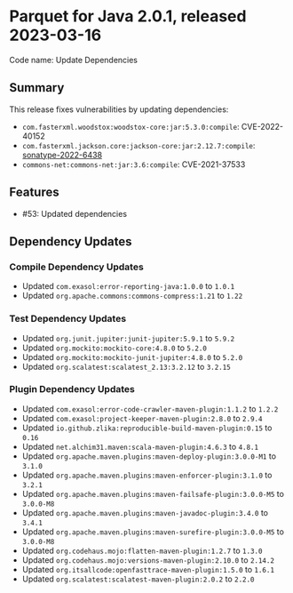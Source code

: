 # Parquet for Java 2.0.1, released 2023-03-16

Code name: Update Dependencies

## Summary

This release fixes vulnerabilities by updating dependencies:

* `com.fasterxml.woodstox:woodstox-core:jar:5.3.0:compile`: CVE-2022-40152
* `com.fasterxml.jackson.core:jackson-core:jar:2.12.7:compile`: [sonatype-2022-6438](https://ossindex.sonatype.org/vulnerability/sonatype-2022-6438)
* `commons-net:commons-net:jar:3.6:compile`: CVE-2021-37533

## Features

* #53: Updated dependencies

## Dependency Updates

### Compile Dependency Updates

* Updated `com.exasol:error-reporting-java:1.0.0` to `1.0.1`
* Updated `org.apache.commons:commons-compress:1.21` to `1.22`

### Test Dependency Updates

* Updated `org.junit.jupiter:junit-jupiter:5.9.1` to `5.9.2`
* Updated `org.mockito:mockito-core:4.8.0` to `5.2.0`
* Updated `org.mockito:mockito-junit-jupiter:4.8.0` to `5.2.0`
* Updated `org.scalatest:scalatest_2.13:3.2.12` to `3.2.15`

### Plugin Dependency Updates

* Updated `com.exasol:error-code-crawler-maven-plugin:1.1.2` to `1.2.2`
* Updated `com.exasol:project-keeper-maven-plugin:2.8.0` to `2.9.4`
* Updated `io.github.zlika:reproducible-build-maven-plugin:0.15` to `0.16`
* Updated `net.alchim31.maven:scala-maven-plugin:4.6.3` to `4.8.1`
* Updated `org.apache.maven.plugins:maven-deploy-plugin:3.0.0-M1` to `3.1.0`
* Updated `org.apache.maven.plugins:maven-enforcer-plugin:3.1.0` to `3.2.1`
* Updated `org.apache.maven.plugins:maven-failsafe-plugin:3.0.0-M5` to `3.0.0-M8`
* Updated `org.apache.maven.plugins:maven-javadoc-plugin:3.4.0` to `3.4.1`
* Updated `org.apache.maven.plugins:maven-surefire-plugin:3.0.0-M5` to `3.0.0-M8`
* Updated `org.codehaus.mojo:flatten-maven-plugin:1.2.7` to `1.3.0`
* Updated `org.codehaus.mojo:versions-maven-plugin:2.10.0` to `2.14.2`
* Updated `org.itsallcode:openfasttrace-maven-plugin:1.5.0` to `1.6.1`
* Updated `org.scalatest:scalatest-maven-plugin:2.0.2` to `2.2.0`
